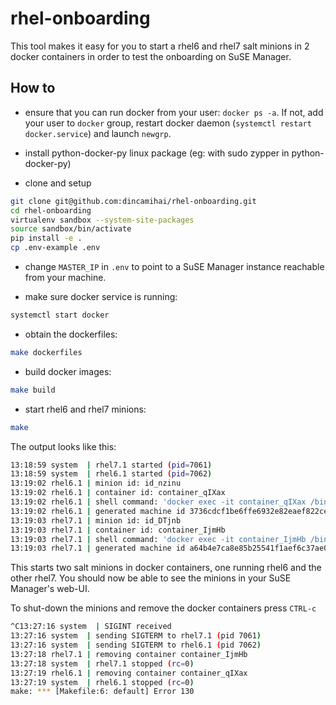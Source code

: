 # rhel-onboarding

This tool makes it easy for you to start a rhel6 and rhel7 salt minions in 2 docker containers in order to test the onboarding on SuSE Manager.

## How to

- ensure that you can run docker from your user: `docker ps -a`. If not, add your user to `docker` group, restart docker daemon (`systemctl restart docker.service`) and launch `newgrp`.

- install python-docker-py linux package (eg: with sudo zypper in python-docker-py)

- clone and setup
```bash
git clone git@github.com:dincamihai/rhel-onboarding.git
cd rhel-onboarding
virtualenv sandbox --system-site-packages
source sandbox/bin/activate
pip install -e .
cp .env-example .env
```

- change `MASTER_IP` in `.env` to point to a SuSE Manager instance reachable from your machine.

- make sure docker service is running:
```bash
systemctl start docker
```

- obtain the dockerfiles:
```bash
make dockerfiles
```

- build docker images:
```bash
make build
```

- start rhel6 and rhel7 minions:
```bash
make
```

The output looks like this:
```bash
13:18:59 system  | rhel7.1 started (pid=7061)
13:18:59 system  | rhel6.1 started (pid=7062)
13:19:02 rhel6.1 | minion id: id_nzinu
13:19:02 rhel6.1 | container id: container_qIXax
13:19:02 rhel6.1 | shell command: 'docker exec -it container_qIXax /bin/bash'
13:19:02 rhel6.1 | generated machine id 3736cdcf1be6ffe6932e82eaef822ce963b98f4e stored in /etc/machine-id
13:19:03 rhel7.1 | minion id: id_DTjnb
13:19:03 rhel7.1 | container id: container_IjmHb
13:19:03 rhel7.1 | shell command: 'docker exec -it container_IjmHb /bin/bash'
13:19:03 rhel7.1 | generated machine id a64b4e7ca8e85b25541f1aef6c37ae014410ac10 stored in /etc/machine-id
```

This starts two salt minions in docker containers, one running rhel6 and the other rhel7.
You should now be able to see the minions in your SuSE Manager's web-UI.

To shut-down the minions and remove the docker containers press `CTRL-c`
```bash
^C13:27:16 system  | SIGINT received
13:27:16 system  | sending SIGTERM to rhel7.1 (pid 7061)
13:27:16 system  | sending SIGTERM to rhel6.1 (pid 7062)
13:27:18 rhel7.1 | removing container container_IjmHb
13:27:18 system  | rhel7.1 stopped (rc=0)
13:27:19 rhel6.1 | removing container container_qIXax
13:27:19 system  | rhel6.1 stopped (rc=0)
make: *** [Makefile:6: default] Error 130
```
